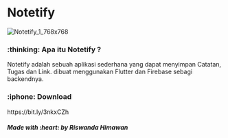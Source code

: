 # Notetify
![Notetify_1_768x768](https://user-images.githubusercontent.com/35683696/95124037-10da9900-077d-11eb-9e41-d7d9ca8fb954.png)

<h3> :thinking: Apa itu Notetify ? </h3>

<p> Notetify adalah sebuah aplikasi sederhana yang dapat menyimpan Catatan, Tugas dan Link. 
dibuat menggunakan Flutter dan Firebase sebagi backendnya.</p>
  
<h3> :iphone: Download </h3>
<p> https://bit.ly/3nkxCZh</p>

<h5> Made with :heart: by Riswanda Himawan </h3>

